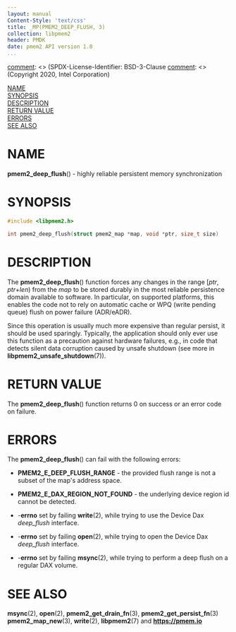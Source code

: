 ```yaml
---
layout: manual
Content-Style: 'text/css'
title: _MP(PMEM2_DEEP_FLUSH, 3)
collection: libpmem2
header: PMDK
date: pmem2 API version 1.0
...
```


[comment]: <> (SPDX-License-Identifier: BSD-3-Clause
[comment]: <> (Copyright 2020, Intel Corporation)

[comment]: <> (pmem2_deep_flush.3 -- man page for pmem2_deep_flush)

[NAME](#name)<br />
[SYNOPSIS](#synopsis)<br />
[DESCRIPTION](#description)<br />
[RETURN VALUE](#return-value)<br />
[ERRORS](#errors)<br />
[SEE ALSO](#see-also)<br />

# NAME #

**pmem2_deep_flush**() - highly reliable persistent memory synchronization

# SYNOPSIS #

```c
#include <libpmem2.h>

int pmem2_deep_flush(struct pmem2_map *map, void *ptr, size_t size)
```

# DESCRIPTION #

The **pmem2_deep_flush**() function forces any changes in the range \[*ptr*, *ptr*+*len*)
from the *map* to be stored durably in the most reliable persistence domain
available to software. In particular, on supported platforms, this enables
the code not to rely on automatic cache or WPQ (write pending queue) flush on power failure (ADR/eADR).

Since this operation is usually much more expensive than regular persist, it
should be used sparingly. Typically, the application should only ever use this
function as a precaution against hardware failures, e.g., in code that detects
silent data corruption caused by unsafe shutdown (see more in **libpmem2_unsafe_shutdown**(7)).

# RETURN VALUE #

The **pmem2_deep_flush**() function returns 0 on success
or an error code on failure.

# ERRORS #

The **pmem2_deep_flush**() can fail with the following errors:

* **PMEM2_E_DEEP_FLUSH_RANGE** - the provided flush range is not a
subset of the map's address space.

* **PMEM2_E_DAX_REGION_NOT_FOUND** - the underlying device region id cannot be
detected.

* -**errno** set by failing **write**(2), while trying to use the Device Dax
*deep_flush* interface.

* -**errno** set by failing **open**(2), while trying to open the Device Dax
*deep_flush* interface.

* -**errno** set by failing **msync**(2), while trying to perform
a deep flush on a regular DAX volume.

# SEE ALSO #

**msync**(2), **open**(2), **pmem2_get_drain_fn**(3), **pmem2_get_persist_fn**(3)
**pmem2_map_new**(3), **write**(2), **libpmem2**(7) and **<https://pmem.io>**
